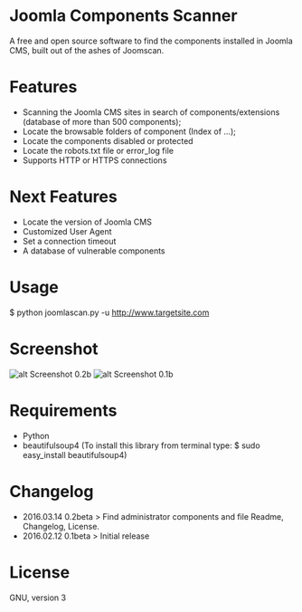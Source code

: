 # Joomla Components Scanner
A free and open source software to find the components installed in Joomla CMS, built out of the ashes of Joomscan.

# Features
* Scanning the Joomla CMS sites in search of components/extensions (database of more than 500 components);
* Locate the browsable folders of component (Index of ...);
* Locate the components disabled or protected
* Locate the robots.txt file or error_log file
* Supports HTTP or HTTPS connections

# Next Features
* Locate the version of Joomla CMS
* Customized User Agent
* Set a connection timeout
* A database of vulnerable components

# Usage

$ python joomlascan.py -u http://www.targetsite.com

# Screenshot

![alt Screenshot 0.2b](http://cloud.draghetti.it/Rehost_Image/Joomla_Components_Scanner_0.2b.png)
![alt Screenshot 0.1b](http://cloud.draghetti.it/Rehost_Image/Joomla_Components_Scanner_0.1b.png)

# Requirements
* Python
* beautifulsoup4 (To install this library from terminal type: $ sudo easy_install beautifulsoup4)

# Changelog

* 2016.03.14 0.2beta >  Find administrator components and file Readme, Changelog, License.
* 2016.02.12 0.1beta > Initial release

# License
GNU, version 3

